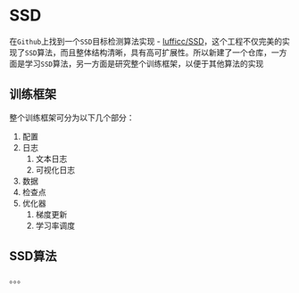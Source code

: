 # SSD

在`Github`上找到一个`SSD`目标检测算法实现 - [lufficc/SSD](https://github.com/lufficc/SSD)，这个工程不仅完美的实现了`SSD`算法，而且整体结构清晰，具有高可扩展性。所以新建了一个仓库，一方面是学习`SSD`算法，另一方面是研究整个训练框架，以便于其他算法的实现

## 训练框架

整个训练框架可分为以下几个部分：

1. 配置
2. 日志
      1. 文本日志
      2. 可视化日志
3. 数据
4. 检查点
5. 优化器
      1. 梯度更新
      2. 学习率调度

## SSD算法

。。。